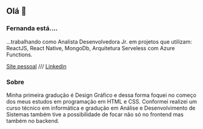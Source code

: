 ## Olá  👋

### Fernanda está.... 

...trabalhando como Analista Desenvolvedora Jr. em projetos que utilizam: ReactJS, React Native, MongoDb, Arquitetura Serveless com Azure Functions.

[Site pessoal](https://esteves-esta.github.io/) ///
[Linkedin](https://linkedin.com/in/fernanda-e-48086a182)

### Sobre

Minha primeira gradução é Design Gráfico e dessa forma foquei no começo dos meus estudos em programação em HTML e CSS. Conformei realizei um curso técnico em informática e gradução em Análise e Desenvolvimento de Sistemas também tive a possibilidade de focar não só no frontend mas também no backend.


